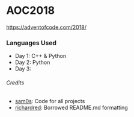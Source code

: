 # AOC2018

https://adventofcode.com/2018/


### Languages Used

- Day 1: C++ & Python
- Day 2: Python
- Day 3:


###### Credits
- [sam0s](https://github.com/sam0s): Code for all projects
- [richardred](https://github.com/richardred): Borrowed README.md formatting
